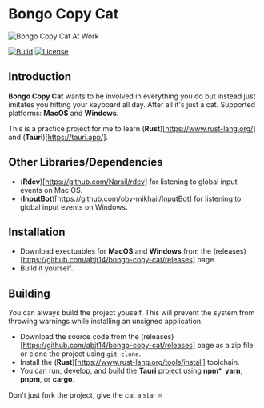 # Bongo Copy Cat

![Bongo Copy Cat At Work](https://github.com/abjt14/bongo-copy-cat/main.gif)

[![Build](https://github.com/abjt14/bongo-copy-cat/actions/workflows/main.yml/badge.svg)](https://github.com/abjt14/bongo-copy-cat/actions/workflows/main.yml) [![License](https://img.shields.io/badge/License-MIT-green.svg)](https://opensource.org/licenses/MIT)

## Introduction

**Bongo Copy Cat** wants to be involved in everything you do but instead just imitates you hitting your keyboard all day. After all it's just a cat.
Supported platforms: **MacOS** and **Windows**.

This is a practice project for me to learn (**Rust**)[https://www.rust-lang.org/] and (**Tauri**)[https://tauri.app/].

## Other Libraries/Dependencies
* (**Rdev**)[https://github.com/Narsil/rdev] for listening to global input events on Mac OS.
* (**InputBot**)[https://github.com/obv-mikhail/InputBot] for listening to global input events on Windows.

## Installation
* Download exectuables for **MacOS** and **Windows** from the (releases)[https://github.com/abjt14/bongo-copy-cat/releases] page.
* Build it yourself.

## Building
You can always build the project youself. This will prevent the system from throwing warnings while installing an unsigned application.

* Download the source code from the (releases)[https://github.com/abjt14/bongo-copy-cat/releases] page as a zip file or clone the project using `git clone`.
* Install the (**Rust**)[https://www.rust-lang.org/tools/install] toolchain.
* You can run, develop, and build the **Tauri** project using **npm***, **yarn**, **pnpm**, or **cargo**.

Don't just fork the project, give the cat a star ⭐️
